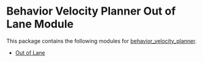 # Behavior Velocity Planner Out of Lane Module

This package contains the following modules for [behavior_velocity_planner](../behavior_velocity_planner/README.md).

- [Out of Lane](./docs/out-of-lane-design.md)
